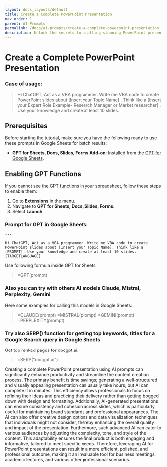 ```yaml
---
layout: docs_layouts/default
title: Create a Complete PowerPoint Presentation
nav_order: 1
parent: AI Prompts
permalink: /docs/ai-prompts/create-a-complete-powerpoint-presentation
description: Unlock the secrets to crafting stunning PowerPoint presentations. This comprehensive guide helps you create, design, and polish slides to captivate your audience, ensuring your key messages stand out. Perfect for students, professionals, and educators aiming for impactful presentations.
---
```


# Create a Complete PowerPoint Presentation

### Case of usage:
> Hi ChatGPT, Act as a VBA programmer. Write me VBA code to create PowerPoint slides about  [Insert your Topic Name] . Think like a [Insert your Expert Role Example- Research Manager or Market researcher] . Use your knowledge and create at least 10 slides.

## Prerequisites

Before starting the tutorial, make sure you have the following ready to use these prompts in Google Sheets for batch results:

- **GPT for Sheets, Docs, Slides, Forms Add-on**: Installed from the [GPT for Google Sheets](https://workspace.google.com/u/0/marketplace/app/gpt_for_sheets_docs_forms_slides/466607203252).

## Enabling GPT Functions

If you cannot see the GPT functions in your spreadsheet, follow these steps to enable them:

1. Go to **Extensions** in the menu.
2. Navigate to **GPT for Sheets, Docs, Slides, Forms**.
3. Select **Launch**.


### Prompt for GPT in Google Sheets:
```shell
---

Hi ChatGPT, Act as a VBA programmer. Write me VBA code to create PowerPoint slides about [Insert your Topic Name]. Think like a [PROMPT]. Use your knowledge and create at least 10 slides. [TARGETLANGUAGE]
```

Use following formula inside GPT for Sheets
> =GPT(prompt)

### Also you can try with others AI models Claude, Mistral, Perplexity, Gemini
Here some examples for calling this models in Google Sheets:

> =CLAUDE(prompt)
> =MISTRAL(prompt)
> =GEMINI(prompt)
> =PERPLEXITY(prompt)


### Try also SERP() function for getting top keywords, titles for a Google Search query in Google Sheets

Get top ranked pages for docgpt.ai:

> =SERP("docgpt.ai")



Creating a complete PowerPoint presentation using AI prompts can significantly enhance productivity and streamline the content creation process. The primary benefit is time savings; generating a well-structured and visually appealing presentation can usually take hours, but AI can complete it in minutes. This efficiency allows professionals to focus on refining their ideas and practicing their delivery rather than getting bogged down with design and formatting. Additionally, AI-generated presentations can ensure consistency and cohesion across slides, which is particularly useful for maintaining brand standards and professional appearances. The AI can also offer creative design options and data visualization techniques that individuals might not consider, thereby enhancing the overall quality and impact of the presentation. Furthermore, such advanced AI can cater to various audiences by adjusting the complexity, tone, and style of the content. This adaptability ensures the final product is both engaging and informative, tailored to meet specific needs. Therefore, leveraging AI for PowerPoint presentations can result in a more efficient, polished, and professional outcome, making it an invaluable tool for business meetings, academic lectures, and various other professional scenarios.
